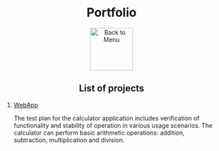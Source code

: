 <h1 align="center">Portfolio</h1>
<div align="center">
<a href=https://github.com/Prime2390/Prime2390/blob/main/Read-Me.md>
    <img src="https://raw.githubusercontent.com/Prime2390/Prime2390/refs/heads/main/Icons/DALL·E%202024-11-11%2022.20.53%20-%20A%20minimalistic%20and%20modern%20icon%20representing%20'Back%20to%20Menu'.%20The%20icon%20should%20feature%20an%20arrow%20pointing%20to%20a%20menu%20or%20list%20symbol%2C%20indicating%20navigation%20.webp" alt="Back to Menu" style="width:100px;height:100px;">
</a>
</div>

<h2 align="center">List of projects</h2>
<ol>
  <li><a href=https://github.com/Prime2390/webapp-testing>WebApp</a></li>
    <p>The test plan for the calculator application includes verification of functionality and stability of operation in various usage scenarios. The calculator can perform basic arithmetic operations: addition, subtraction, multiplication and division.
</p>
</ol>
